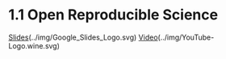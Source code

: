 # 1.1 Open Reproducible Science

[Slides](https://docs.google.com/presentation/d/1SCrx65-Q_CB8JRMN81Uk-QniPvPE-wozRD7YDDQEapc/edit?usp=sharing)(../img/Google_Slides_Logo.svg)
[Video](https://youtu.be/WeZ2vJxBuTg?si=aG1IuBNhCQnb1ljv)(../img/YouTube-Logo.wine.svg)